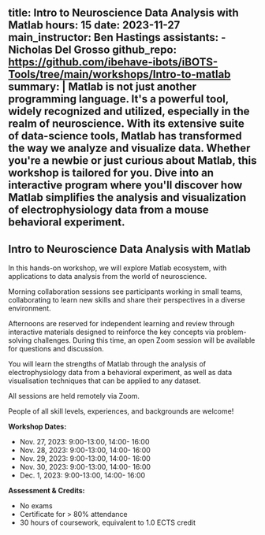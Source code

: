 title: Intro to Neuroscience Data Analysis with Matlab
hours: 15
date: 2023-11-27
main_instructor: Ben Hastings
assistants:
    - Nicholas Del Grosso
github_repo: https://github.com/ibehave-ibots/iBOTS-Tools/tree/main/workshops/Intro-to-matlab
summary: |
    Matlab is not just another programming language. It's a powerful tool, widely
    recognized and utilized, especially in the realm of neuroscience. With its
    extensive suite of data-science tools, Matlab has transformed the way we
    analyze and visualize data. Whether you're a newbie or just curious about
    Matlab, this workshop is tailored for you. Dive into an interactive program
    where you'll discover how Matlab simplifies the analysis and visualization of
    electrophysiology data from a mouse behavioral experiment.
--- 

##  Intro to Neuroscience Data Analysis with Matlab

In this hands-on workshop, we will explore Matlab ecosystem, with applications to data analysis from the world of neuroscience.

Morning collaboration sessions see participants working in small teams, collaborating to learn new skills and share their perspectives in a diverse environment.

Afternoons are reserved for independent learning and review through interactive materials designed to reinforce the key concepts via problem-solving challenges. During this time, an open Zoom session will be available for questions and discussion.

You will learn the strengths of Matlab through the analysis of electrophysiology data from a behavioral experiment, as well as data visualisation techniques that can be applied to any dataset.

All sessions are held remotely via Zoom.

People of all skill levels, experiences, and backgrounds are welcome!


**Workshop Dates:**

- Nov. 27, 2023: 9:00-13:00, 14:00- 16:00
- Nov. 28, 2023: 9:00-13:00, 14:00- 16:00
- Nov. 29, 2023: 9:00-13:00, 14:00- 16:00
- Nov. 30, 2023: 9:00-13:00, 14:00- 16:00
- Dec. 1, 2023: 9:00-13:00, 14:00- 16:00


**Assessment & Credits:**

- No exams
- Certificate for > 80% attendance
- 30 hours of coursework, equivalent to 1.0 ECTS credit